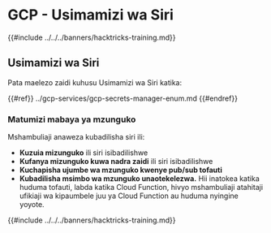 # GCP - Usimamizi wa Siri

{{#include ../../../banners/hacktricks-training.md}}

## Usimamizi wa Siri

Pata maelezo zaidi kuhusu Usimamizi wa Siri katika:

{{#ref}}
../gcp-services/gcp-secrets-manager-enum.md
{{#endref}}

### Matumizi mabaya ya mzunguko

Mshambuliaji anaweza kubadilisha siri ili:

- **Kuzuia mizunguko** ili siri isibadilishwe
- **Kufanya mizunguko kuwa nadra zaidi** ili siri isibadilishwe
- **Kuchapisha ujumbe wa mzunguko kwenye pub/sub tofauti**
- **Kubadilisha msimbo wa mzunguko unaotekelezwa.** Hii inatokea katika huduma tofauti, labda katika Cloud Function, hivyo mshambuliaji atahitaji ufikiaji wa kipaumbele juu ya Cloud Function au huduma nyingine yoyote.

{{#include ../../../banners/hacktricks-training.md}}
